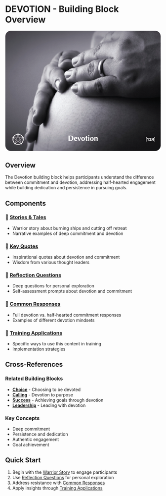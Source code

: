 # DEVOTION - Building Block Overview

![Devotion Card](../TCG-CARDS-H/Devotion.png)

## Overview
The Devotion building block helps participants understand the difference between commitment and devotion, addressing half-hearted engagement while building dedication and persistence in pursuing goals.

## Components

### 📖 [Stories & Tales](stories-tales.md)
- Warrior story about burning ships and cutting off retreat
- Narrative examples of deep commitment and devotion

### 💬 [Key Quotes](key-quotes.md)
- Inspirational quotes about devotion and commitment
- Wisdom from various thought leaders

### 🤔 [Reflection Questions](reflection-questions.md)
- Deep questions for personal exploration
- Self-assessment prompts about devotion and commitment

### 💭 [Common Responses](common-responses.md)
- Full devotion vs. half-hearted commitment responses
- Examples of different devotion mindsets

### 🎯 [Training Applications](training-applications.md)
- Specific ways to use this content in training
- Implementation strategies

## Cross-References

### Related Building Blocks
- **[Choice](../choice/README.md)** - Choosing to be devoted
- **[Calling](../calling/README.md)** - Devotion to purpose
- **[Success](../success/README.md)** - Achieving goals through devotion
- **[Leadership](../leadership/README.md)** - Leading with devotion

### Key Concepts
- Deep commitment
- Persistence and dedication
- Authentic engagement
- Goal achievement

## Quick Start
1. Begin with the [Warrior Story](stories-tales.md) to engage participants
2. Use [Reflection Questions](reflection-questions.md) for personal exploration
3. Address resistance with [Common Responses](common-responses.md)
4. Apply insights through [Training Applications](training-applications.md)
